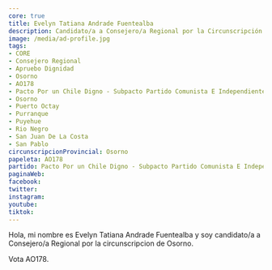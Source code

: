 ```yaml
---
core: true
title: Evelyn Tatiana Andrade Fuentealba
description: Candidato/a a Consejero/a Regional por la Circunscripción de Osorno
image: /media/ad-profile.jpg
tags:
- CORE
- Consejero Regional
- Apruebo Dignidad
- Osorno
- AO178
- Pacto Por un Chile Digno - Subpacto Partido Comunista E Independientes - Partido Comunista De Chile
- Osorno
- Puerto Octay
- Purranque
- Puyehue
- Rio Negro
- San Juan De La Costa
- San Pablo
circunscripcionProvincial: Osorno
papeleta: AO178
partido: Pacto Por un Chile Digno - Subpacto Partido Comunista E Independientes - Partido Comunista De Chile
paginaWeb:
facebook:
twitter:
instagram:
youtube:
tiktok:
---
```

Hola, mi nombre es Evelyn Tatiana Andrade Fuentealba y soy candidato/a a Consejero/a Regional por la circunscripcion de Osorno.

Vota AO178.